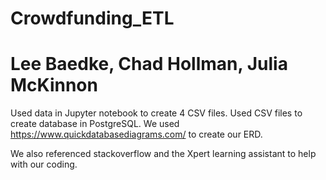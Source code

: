 # Crowdfunding_ETL

# Lee Baedke, Chad Hollman, Julia McKinnon

Used data in Jupyter notebook to create 4 CSV files.
Used CSV files to create database in PostgreSQL.
We used https://www.quickdatabasediagrams.com/ to create our ERD.

We also referenced stackoverflow and the Xpert learning assistant to help with our coding.

